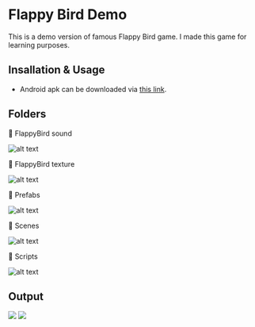 # Flappy Bird Demo
 
This is a demo version of famous Flappy Bird game. I made this game for learning purposes. 

## Insallation & Usage
* Android apk can be downloaded via [this link](https://drive.google.com/file/d/1v3poaFWfZaSb83yX8c3fA3_Ijece3X86/view?usp=sharing).
## Folders

📂 FlappyBird sound

![alt text](https://miro.medium.com/max/179/1*o4eqyJHjteQns7p9kI8hhg.png)

📂 FlappyBird texture

![alt text](https://miro.medium.com/max/195/1*Z86haGuwv5mRtTvS1wtp_w.png)

📂 Prefabs

![alt text](https://miro.medium.com/max/156/1*XvJGhhje4MuPTR841n-c9Q.png)

📂 Scenes

![alt text](https://miro.medium.com/max/152/1*EFgQPJdMN0nWH3iqn6FgKQ.png)

📂 Scripts

![alt text](https://miro.medium.com/max/159/1*XXlfZcWZQ_QNxHc-_frSUg.png)


## Output

![](https://miro.medium.com/max/533/1*8uMCICEfape3tvJXgPUhSA.png)
![](https://miro.medium.com/max/468/1*oWAUqL5I0Tucz0ku8NI-GQ.png)
